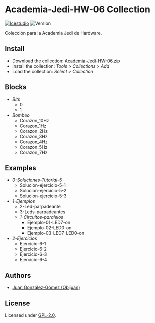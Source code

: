 # Academia-Jedi-HW-06 Collection

[![Icestudio](https://img.shields.io/badge/collection-icestudio-blue.svg)](https://github.com/FPGAwars/icestudio)
![Version](https://img.shields.io/badge/version-v0.1.0-orange.svg)

Colección para la Academia Jedi de Hardware.

## Install

* Download the collection: [Academia-Jedi-HW-06.zip](https://github.com/Obijuan/digital-electronics-with-open-FPGAs-tutorial/raw/master/Contenido/Tutorial-06/Academia-Jedi-HW-06.zip)
* Install the collection: *Tools > Collections > Add*
* Load the collection: *Select > Collection*

## Blocks
* *Bits*
  * 0
  * 1
* *Bombeo*
  * Corazon_10Hz
  * Corazon_1Hz
  * Corazon_2Hz
  * Corazon_3Hz
  * Corazon_4Hz
  * Corazon_5Hz
  * Corazon_7Hz

## Examples
* *0-Soluciones-Tutorial-5*
  * Solucion-ejercicio-5-1
  * Solucion-ejercicio-5-2
  * Solucion-ejercicio-5-3
* *1-Ejemplos*
  * 2-Led-parpadeante
  * 3-Leds-parpadeantes
  * *1-Circuitos-paralelos*
    * Ejemplo-01-LED7-on
    * Ejemplo-02-LED0-on
    * Ejemplo-03-LED7-LED0-on
* *2-Ejercicios*
  * Ejercicio-6-1
  * Ejercicio-6-2
  * Ejercicio-6-3
  * Ejercicio-6-4


## Authors
* [Juan González-Gómez (Obijuan)](https://github.com/Obijuan)


## License

Licensed under [GPL-2.0](https://opensource.org/licenses/GPL-2.0).
